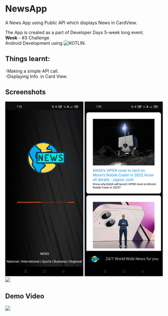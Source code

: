 # NewsApp

A News App using Public API which displays News in CardView.</br>

The App is created as a part of Developer Days 5-week long event.<br/>
**Week** - #3 Challenge<br/>
Android Development using ![KOTLIN](https://img.shields.io/badge/Kotlin-0095D5?&style=flat-square&logo=kotlin&logoColor=white).<br/>


## Things learnt:<br/>
-Making a simple API call.</br>
-Displaying Info. in Card View.<br/>

## Screenshots
<p float="left">
  <img src="sshotandvid/ss1.jpg" width="250">
  <img src = "sshotandvid/ss2.jpg"  width = "250" >
  <img src = "sshotandvid/ss3.jpg"  width = "250" >
</p>

## Demo Video
<img src="sshotandvid/recnewsapp.gif" width="250">
